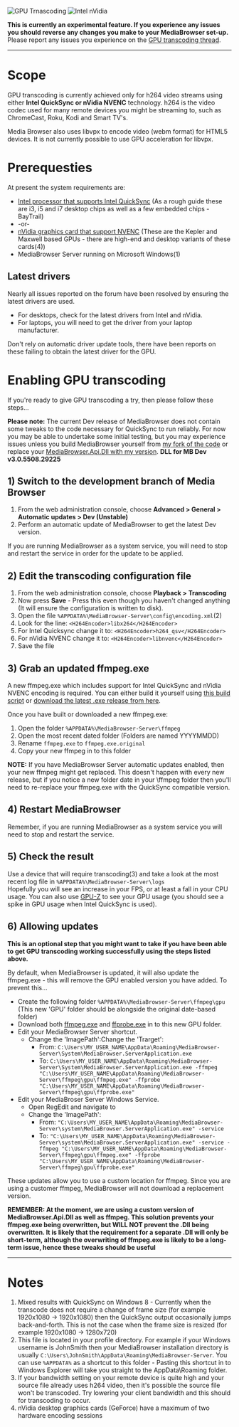 ![GPU Trnascoding](http://mediabrowser.tv/community/uploads/inline/5895/54b7997749d17_GPU.jpg)
![Intel nVidia](http://mediabrowser.tv/community/uploads/inline/5895/54b799cd222e3_IntelNvidia.jpg)

**This is currently an experimental feature. If you experience any issues you should reverse any changes you make to your MediaBrowser set-up.**  
Please report any issues you experience on the [GPU transcoding thread](http://mediabrowser.tv/community/index.php?/topic/10723-gpu-transcoding/?view=getnewpost).
***
# Scope
GPU transcoding is currently achieved only for h264 video streams using either **Intel QuickSync or nVidia NVENC** technology. h264 is the video codec used for many remote devices you might be streaming to, such as ChromeCast, Roku, Kodi and Smart TV's. 

Media Browser also uses libvpx to encode video (webm format) for HTML5 devices. It is not currently possible to use GPU acceleration for libvpx.

# Prerequesties
At present the system requirements are:  
* [Intel processor that supports Intel QuickSync](http://ark.intel.com/search/advanced?s=t&QuickSyncVideo=true) (As a rough guide these are i3, i5 and i7 desktop chips as well as a few embedded chips - BayTrail)
* -or-
* [nVidia graphics card that support NVENC](https://developer.nvidia.com/nvidia-video-codec-sdk#gpulist) (These are the Kepler and Maxwell based GPUs - there are high-end and desktop variants of these cards(4))
* MediaBrowser Server running on Microsoft Windows(1)

## Latest drivers
Nearly all issues reported on the forum have been resolved by ensuring the latest drivers are used. 
* For desktops, check for the latest drivers from Intel and nVidia.
* For laptops, you will need to get the driver from your laptop manufacturer.

Don't rely on automatic driver update tools, there have been reports on these failing to obtain the latest driver for the GPU.

# Enabling GPU transcoding

If you're ready to give GPU transcoding a try, then please follow these steps...

**Please note:** The current Dev release of MediaBrowser does not contain some tweaks to the code necessary for QuickSync to run reliably. For now you may be able to undertake some initial testing, but you may experience issues unless you build MediaBrowser yourself from [my fork of the code](https://github.com/mjb2000/MediaBrowser) or replace your [MediaBrowser.Api.Dll with my version](https://github.com/mjb2000/MediaBrowser/releases/download/3.0.5508.29225/MediaBrowser.Api.dll). **DLL for MB Dev v3.0.5508.29225**

## 1) Switch to the development branch of Media Browser  
1. From the web administration console, choose **Advanced > General > Automatic updates > Dev (Unstable)**
2. Perform an automatic update of MediaBrowser to get the latest Dev version.

If you are running MediaBrowser as a system service, you will need to stop and restart the service in order for the update to be applied.

## 2) Edit the transcoding configuration file
1. From the web administration console, choose **Playback > Transcoding**
2. Now press **Save** - Press this even though you haven't changed anything (It will ensure the configuration is written to disk).
3. Open the file `%APPDATA%\MediaBrowser-Server\config\encoding.xml`(2)
4. Look for the line: `<H264Encoder>libx264</H264Encoder>`
5. For Intel Quicksync change it to: `<H264Encoder>h264_qsv</H264Encoder>`
6. For nVidia NVENC change it to: `<H264Encoder>libnvenc</H264Encoder>`
7. Save the file

## 3) Grab an updated ffmpeg.exe
A new ffmpeg.exe which includes support for Intel QuickSync and nVidia NVENC encoding is required. You can either build it yourself using [this build script](https://github.com/mjb2000/media-autobuild_suite) or [download the latest .exe release from here](https://github.com/mjb2000/FFmpeg/releases/download/n2.5-dev/ffmpeg.exe).

Once you have built or downloaded a new ffmpeg.exe:

1. Open the folder `%APPDATA%\MediaBrowser-Server\ffmpeg`
2. Open the most recent dated folder (Folders are named YYYYMMDD)
3. Rename `ffmpeg.exe` to `ffmpeg.exe.original`
4. Copy your new ffmpeg in to this folder

**NOTE:** If you have MediaBrowser Server automatic updates enabled, then your new ffmpeg might get replaced. This doesn't happen with every new release, but if you notice a new folder date in your \ffmpeg folder then you'll need to re-replace your ffmpeg.exe with the QuickSync compatible version.

## 4) Restart MediaBrowser
Remember, if you are running MediaBrowser as a system service you will need to stop and restart the service.

## 5) Check the result
Use a device that will require transcoding(3) and take a look at the most recent log file in `%APPDATA%\MediaBrowser-Server\logs`  
Hopefully you will see an increase in your FPS, or at least a fall in your CPU usage. You can also use [GPU-Z](http://www.techpowerup.com/downloads/SysInfo/GPU-Z/) to see your GPU usage (you should see a spike in GPU usage when Intel QuickSync is used).

## 6) Allowing updates
**This is an optional step that you might want to take if you have been able to get GPU transcoding working successfully using the steps listed above.**

By default, when MediaBrowser is updated, it will also update the ffmpeg.exe - this will remove the GPU enabled version you have added. To prevent this...

* Create the following folder `%APPDATA%\MediaBrowser-Server\ffmpeg\gpu` (This new  'GPU' folder should be alongside the original date-based folder)
* Download both [ffmpeg.exe](https://github.com/mjb2000/FFmpeg/releases/download/n2.5-dev/ffmpeg.exe) and [ffprobe.exe](https://github.com/mjb2000/FFmpeg/releases/download/n2.5-dev/ffprobe.exe) in to this new GPU folder.
* Edit your MediaBrowser Server shortcut.
  * Change the 'ImagePath':Change the 'Trarget':
     * From: `C:\Users\MY_USER_NAME\AppData\Roaming\MediaBrowser-Server\System\MediaBrowser.ServerApplication.exe`
     * To: `C:\Users\MY_USER_NAME\AppData\Roaming\MediaBrowser-Server\System\MediaBrowser.ServerApplication.exe -ffmpeg "C:\Users\MY_USER_NAME\AppData\Roaming\MediaBrowser-Server\ffmpeg\gpu\ffmpeg.exe" -ffprobe "C:\Users\MY_USER_NAME\AppData\Roaming\MediaBrowser-Server\ffmpeg\gpu\ffprobe.exe"`
* Edit your MediaBroser Server Windows Service.
  * Open RegEdit and navigate to 
  * Change the 'ImagePath':
     * From: `"C:\Users\MY_USER_NAME\AppData\Roaming\MediaBrowser-Server\system\MediaBrowser.ServerApplication.exe" -service`
     * To: `"C:\Users\MY_USER_NAME\AppData\Roaming\MediaBrowser-Server\system\MediaBrowser.ServerApplication.exe" -service -ffmpeg "C:\Users\MY_USER_NAME\AppData\Roaming\MediaBrowser-Server\ffmpeg\gpu\ffmpeg.exe" -ffprobe "C:\Users\MY_USER_NAME\AppData\Roaming\MediaBrowser-Server\ffmpeg\gpu\ffprobe.exe"`

These updates allow you to use a custom location for ffmpeg. Since you are using a customer ffmpeg, MediaBrowser will not download a replacement version.

**REMEMBER: At the moment, we are using a custom version of MediaBrowser.Api.Dll as well as ffmpeg. This solution prevents your ffmpeg.exe being overwritten, but WILL NOT prevent the .Dll being overwritten. It is likely that the requirement for a separate .Dll will only be short-term, although the overwriting of ffmpeg.exe is likely to be a long-term issue, hence these tweaks should be useful**

***

# Notes
1. Mixed results with QuickSync on Windows 8 - Currently when the transcode does not require a change of frame size (for example 1920x1080 -> 1920x1080) then the QuickSync output occasionally jumps back-and-forth. This is not the case when the frame size is resized (for example 1920x1080 -> 1280x720)
2. This file is located in your profile directory. For example if your Windows username is JohnSmith then your MediaBrowser installation directory is usually `C:\Users\JohnSmith\AppData\Roaming\MediaBrowser-Server`. You can use `%APPDATA%` as a shortcut to this folder - Pasting this shortcut in to Windows Explorer will take you straight to the AppData\Roaming folder.
3. If your bandwidth setting on your remote device is quite high and your source file already uses h264 video, then it's possible the source file won't be transcoded. Try lowering your client bandwidth and this should for transcoding to occur.
4. nVidia desktop graphics cards (GeForce) have a maximum of two hardware encoding sessions
